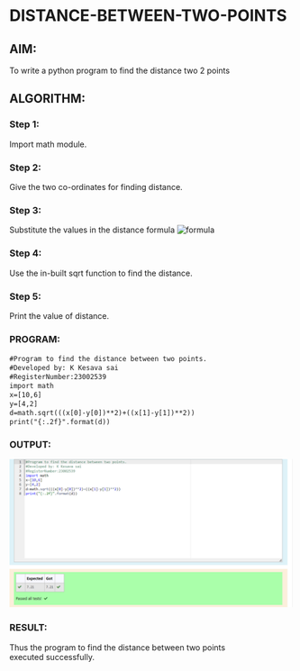 # DISTANCE-BETWEEN-TWO-POINTS

## AIM:
To write a python program to find the distance two 2 points
## ALGORITHM:
### Step 1: 
Import math module.
### Step 2:
Give the two co-ordinates for finding distance.
### Step 3: 
Substitute the values in the distance formula  ![formula](/formula.JPG)
### Step 4:
Use the in-built sqrt function to find the distance.
### Step 5:
Print the value of distance.
### PROGRAM:
```
#Program to find the distance between two points.
#Developed by: K Kesava sai
#RegisterNumber:23002539
import math
x=[10,6]
y=[4,2]
d=math.sqrt(((x[0]-y[0])**2)+((x[1]-y[1])**2))
print("{:.2f}".format(d))
```
### OUTPUT:
!["output"](out-3.png)

### RESULT:
Thus the program to find the distance between two points executed successfully.